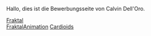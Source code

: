 Hallo, dies ist die Bewerbungsseite von Calvin Dell'Oro.

[Fraktal](Code/Fraktal/start.html)  
[FraktalAnimation](Code/FraktalAnimation/start.html)
[Cardioids](Code/Cardioids/start.html)
